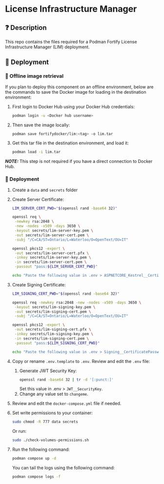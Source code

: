 # License Infrastructure Manager
## ❓ Description

This repo contains the files required for a Podman Fortify License Infrastructure Manager (LIM) deployment.

## 🎉 Deployment

### 🐳 Offline image retrieval

If you plan to deploy this component on an offline environment, below are the commands to save the Docker image for loading in the destination environment:

1. First login to Docker Hub using your Docker Hub credentials:
   ```sh
   podman login -u <Docker hub username>
   ```

2. Then save the image locally:
   ```sh
   podman save fortifydocker/lim:<tag> -o lim.tar
   ```

3. Get this tar file in the destination environment, and load it:
   ```sh
   podman load -i lim.tar
   ```

**_NOTE:_** This step is not required if you have a direct connection to Docker Hub.

### 🐳 Deployment

1. Create a `data` and `secrets` folder
2. Create Server Certificate:
   ```sh
   LIM_SERVER_CERT_PWD="$(openssl rand -base64 32)"

   openssl req \
    -newkey rsa:2048 \
    -new -nodes -x509 -days 3650 \
    -keyout secrets/lim-server-key.pem \
    -out secrets/lim-server-cert.pem \
    -subj "/C=CA/ST=Ontario/L=Waterloo/O=OpenText/OU=IT"

   openssl pkcs12 -export \
    -out secrets/lim-server-cert.pfx \
    -inkey secrets/lim-server-key.pem \
    -in secrets/lim-server-cert.pem \
    -passout "pass:${LIM_SERVER_CERT_PWD}"

   echo "Paste the following value in .env > ASPNETCORE_Kestrel__Certificates__Default__Password : $LIM_SERVER_CERT_PWD"
   ```

3. Create Signing Certificate:
   ```sh
   LIM_SIGNING_CERT_PWD="$(openssl rand -base64 32)"

   openssl req -newkey rsa:2048 -new -nodes -x509 -days 3650 \
    -keyout secrets/lim-signing-key.pem \
    -out secrets/lim-signing-cert.pem \
    -subj "/C=CA/ST=Ontario/L=Waterloo/O=OpenText/OU=IT"

   openssl pkcs12 -export \
    -out secrets/lim-signing-cert.pfx \
    -inkey secrets/lim-signing-key.pem \
    -in secrets/lim-signing-cert.pem \
    -passout "pass:${LIM_SIGNING_CERT_PWD}"

   echo "Paste the following value in .env > Signing__CertificatePassword : $LIM_SIGNING_CERT_PWD"
   ```

4. Copy or rename `.env.template` to `.env`. Review and edit the `.env` file:
   
   1. Generate JWT Security Key:
      ```sh
      openssl rand -base64 32 | tr -d '[:punct:]'
      ```
      Set this value in .env > `JWT__SecurityKey`.
   2. Change any value set to `changeme`.

5. Review and edit the `docker-compose.yml` file if needed.
6. Set write permissions to your container:
   ```sh
   sudo chmod -R 777 data secrets
   ```
   
   Or run:
   ```sh
   sudo ./check-volumes-permissions.sh
   ```

7. Run the following command:
   ```sh
   podman compose up -d
   ```
   
   You can tail the logs using the following command:
   ```sh
   podman compose logs -f
   ```
